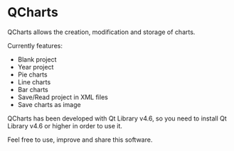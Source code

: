 QCharts
=======

QCharts allows the creation, modification and storage of charts.

Currently features:
- Blank project
- Year project
- Pie charts
- Line charts
- Bar charts
- Save/Read project in XML files
- Save charts as image

QCharts has been developed with Qt Library v4.6, so you need to install Qt Library v4.6 or higher in order to use it.

Feel free to use, improve and share this software.
